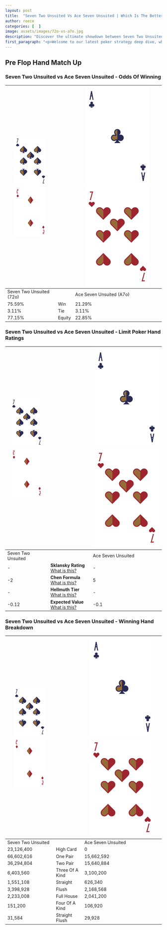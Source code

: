 ```yaml
---
layout: post
title:  "Seven Two Unsuited Vs Ace Seven Unsuited | Which Is The Better Hand In Poker? A Complete Guide"
author: reece
categories: [  ]
image: assets/images/72o-vs-a7o.jpg
description: "Discover the ultimate showdown between Seven Two Unsuited and Ace Seven Unsuited in poker! Uncover the odds, strategies, and scenarios where one hand triumphs over the other. Get ready to up your poker game with this thrilling analysis."
first_paragraph: "<p>Welcome to our latest poker strategy deep dive, where we're pitting two distinct hands against each other in a high-stakes showdown: Seven Two Unsuited vs Ace Seven Unsuited.</p><p>In the dynamic world of poker, every decision counts, and knowing which hand holds the upper hand is key to your success at the table.</p><p>In this article, we'll dissect these two hands, explore the scenarios where one dominates the other, and equip you with the knowledge to make strategic choices that can tip the odds in your favor.</p><p>Get ready to unravel the intriguing dynamics of these poker hands and elevate your game to new heights.</p>"
---
```




[comment]: # (sp0)

## Pre Flop Hand Match Up

<div class="table hand-ratings" markdown="1"> 



### Seven Two Unsuited vs Ace Seven Unsuited - Odds Of Winning


    
| ![image info](assets/images/hand1/7.png) ![image info](assets/images/hand1/2o.png) |  | ![image info](assets/images/hand2/A.png) ![image info](assets/images/hand2/7o.png) |
| -------- | -------- | -------- |
| Seven Two Unsuited (72o) |  | Ace Seven Unsuited (A7o) |
| 75.59% | Win | 21.29% |
| 3.11% | Tie | 3.11% |
| 77.15% | Equity | 22.85% |




[comment]: # (sp1)



### Seven Two Unsuited vs Ace Seven Unsuited - Limit Poker Hand Ratings


    
| ![image info](assets/images/hand1/7.png) ![image info](assets/images/hand1/2o.png) |  | ![image info](assets/images/hand2/A.png) ![image info](assets/images/hand2/7o.png) |
| -------- | -------- | -------- |
| Seven Two Unsuited |  | Ace Seven Unsuited |
| - | **Sklansky Rating** [What is this?](/sklansky-rating-explained) | - |
| -2 | **Chen Formula** [What is this?](/chen-formula-explained) | 5 |
| - | **Hellmuth Tier** [What is this?](/Hellmuth-tier-explained) | - |
| -0.12 | **Expected Value** [What is this?](/expected-value-explained) | -0.1 |




[comment]: # (sp2)



### Seven Two Unsuited vs Ace Seven Unsuited - Winning Hand Breakdown


    
| ![image info](assets/images/hand1/7.png) ![image info](assets/images/hand1/2o.png) |  | ![image info](assets/images/hand2/A.png) ![image info](assets/images/hand2/7o.png) |
| -------- | -------- | -------- |
| Seven Two Unsuited |  | Ace Seven Unsuited |
| 23,126,400 | High Card | 0 |
| 66,602,616 | One Pair | 15,662,592 |
| 36,294,804 | Two Pair | 15,640,884 |
| 6,403,560 | Three Of A Kind | 3,100,200 |
| 1,551,108 | Straight | 626,340 |
| 3,398,928 | Flush | 2,168,568 |
| 2,233,008 | Full House | 2,041,200 |
| 151,200 | Four Of A Kind | 106,920 |
| 31,584 | Straight Flush | 29,928 |




[comment]: # (sp3)



</div>

[comment]: # (sp4)



[comment]: # (sp5)


